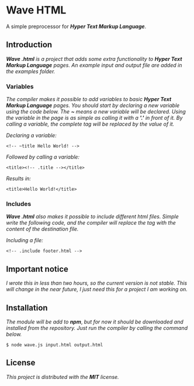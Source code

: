 # Wave HTML

A simple preprocessor for ***Hyper Text Markup Language***.

## Introduction

***Wave .html*** *is a project that adds some extra functionality to* ***Hyper Text Markup Language*** *pages. An example input and output file are added in the examples folder.*

### Variables

*The compiler makes it possible to add variables to basic* ***Hyper Text Markup Language*** *pages. You should start by declaring a new variable using the code below. The* ***~*** *means a new variable will be declared. Using the variable in the page is as simple as calling it with a* ***'.'*** *in front of it. By calling a variable, the complete tag will be replaced by the value of it.*

*Declaring a variable:*

`<!-- ~title Hello World! -->`

*Followed by calling a variable:*

`<title><!-- .title --></title>`

*Results in:*

`<title>Hello World!</title>`

### Includes

***Wave .html*** *also makes it possible to include different html files. Simple write the following code, and the compiler will replace the tag with the content of the destination file.*

*Including a file:*

`<!-- .include footer.html -->`

## Important notice

*I wrote this in less than two hours, so the current version is not stable. This will change in the near future, I just need this for a project I am working on.*

## Installation

*The module will be add to* ***npm***, *but for now it should be downloaded and installed from the repository. Just run the compiler by calling the command below.*

`$ node wave.js input.html output.html`

## License

*This project is distributed with the* ***MIT*** *license.*